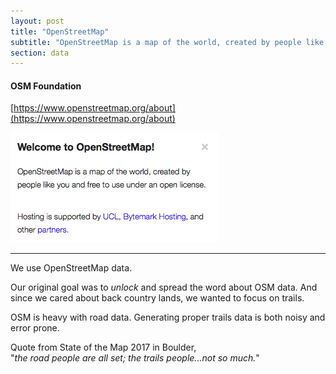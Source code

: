 ```yaml
---
layout: post
title: "OpenStreetMap"
subtitle: "OpenStreetMap is a map of the world, created by people like you"
section: data
---
```


#### OSM Foundation

[https://www.openstreetmap.org/about](https://www.openstreetmap.org/about)

![](images/2dde0c04.png)

---

We use OpenStreetMap data.  

Our original goal was to *unlock* and spread the word about OSM data.  And since we cared about back country lands, we wanted to focus on trails.

OSM is heavy with road data.  Generating proper trails data is both noisy and error prone.

Quote from State of the Map 2017 in Boulder, <br>"*the road people are all set; the trails people...not so much.*"
